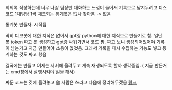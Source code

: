 <p>회의록 작성하는데 너무 나랑 팀장만 대화하는 느낌이 들어서 기록으로 남겨두려고 디스코드 1채팅당 1씩 체크되는 통계봇은 없나 찾아봄 -&gt; 없음</p>
<p>통계봇 만들자. 시작됨</p>
<p>딱히 디코봇에 대한 지식은 없어서 gpt랑 python에 대한 지식으로 만들기로 함.
일단 봇 token 따고 봇 생성하고 
gpt랑 싸워가면서 코드 짬. 짜고 보니 생성되어있어야 기록이 남는거고 지금 만들어야 소용이 없엇음. 그래서 기록을 다시 수집하는 기능도 넣고  통계하는 것도 짜고 했음</p>
<p>결국에는 만들고 이제는 서버에 올려두고 계속 재생되도록 할까 생각중임. ( 지금 만든거는 cmd창에서 실행시켜야 일을 해서)</p>
<p>짜둔 코드는 깃에 올려놓고 쓸 사람은 쓰라고 다음에 정리해두겠음
<a href="https://github.com/sssiion/made_in_ssion.git">링크</a></p>